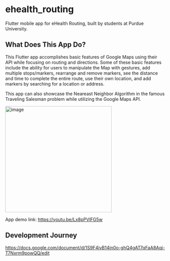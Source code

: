 # ehealth_routing

Flutter mobile app for eHealth Routing, built by students at Purdue University.

## What Does This App Do?

This Flutter app accomplishes basic features of Google Maps using their API while focusing on routing and directions. Some of these basic features include the ability for users to manipulate the Map with gestures, add multiple stops/markers, rearrange and remove markers, see the distance and time to complete the entire route, use their own location, and add markers by searching for a location or address.

This app can also showcase the Neareast Neighbor Algorithm in the famous Traveling Salesman problem while utilizing the Google Maps API.

<img width="335" alt="image" src="https://user-images.githubusercontent.com/17057659/184714889-c6beb775-708d-4066-9fe9-6ba07b68e3aa.png">

App demo link: https://youtu.be/Lx8pPVlFG5w

## Development Journey
https://docs.google.com/document/d/1S9F4jyB14in0o-ghQ4gAT7qFaA8Aqj-T7Nxrm9powQQ/edit
